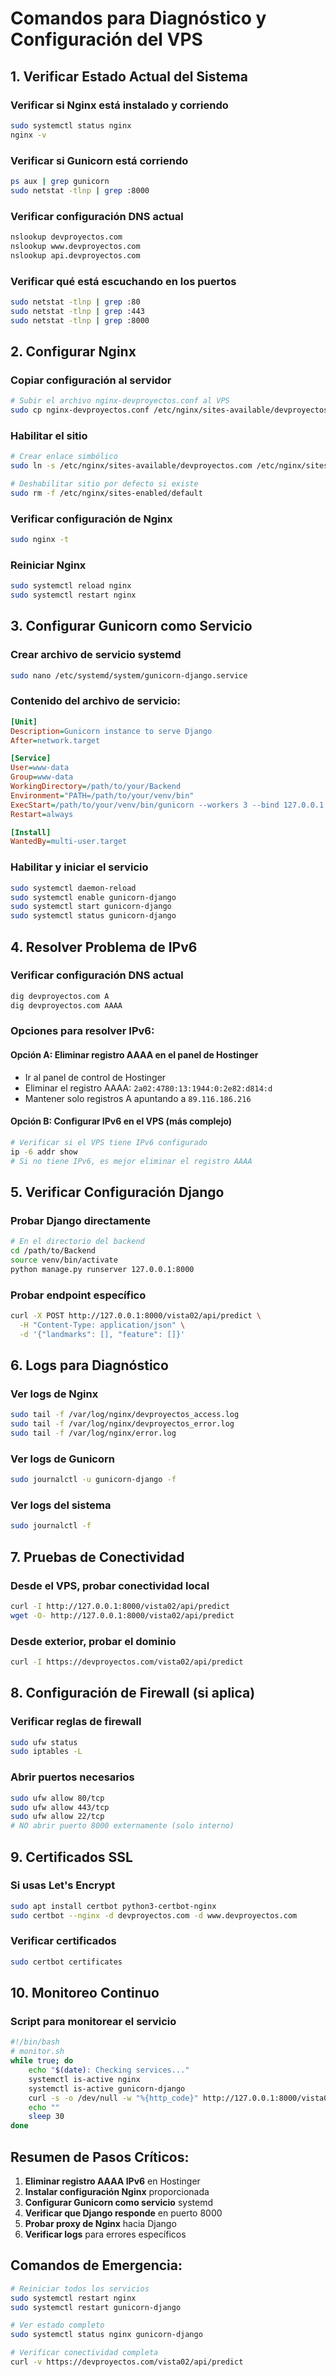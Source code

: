 # Comandos para Diagnóstico y Configuración del VPS

## 1. Verificar Estado Actual del Sistema

### Verificar si Nginx está instalado y corriendo
```bash
sudo systemctl status nginx
nginx -v
```

### Verificar si Gunicorn está corriendo
```bash
ps aux | grep gunicorn
sudo netstat -tlnp | grep :8000
```

### Verificar configuración DNS actual
```bash
nslookup devproyectos.com
nslookup www.devproyectos.com
nslookup api.devproyectos.com
```

### Verificar qué está escuchando en los puertos
```bash
sudo netstat -tlnp | grep :80
sudo netstat -tlnp | grep :443
sudo netstat -tlnp | grep :8000
```

## 2. Configurar Nginx

### Copiar configuración al servidor
```bash
# Subir el archivo nginx-devproyectos.conf al VPS
sudo cp nginx-devproyectos.conf /etc/nginx/sites-available/devproyectos.com
```

### Habilitar el sitio
```bash
# Crear enlace simbólico
sudo ln -s /etc/nginx/sites-available/devproyectos.com /etc/nginx/sites-enabled/

# Deshabilitar sitio por defecto si existe
sudo rm -f /etc/nginx/sites-enabled/default
```

### Verificar configuración de Nginx
```bash
sudo nginx -t
```

### Reiniciar Nginx
```bash
sudo systemctl reload nginx
sudo systemctl restart nginx
```

## 3. Configurar Gunicorn como Servicio

### Crear archivo de servicio systemd
```bash
sudo nano /etc/systemd/system/gunicorn-django.service
```

### Contenido del archivo de servicio:
```ini
[Unit]
Description=Gunicorn instance to serve Django
After=network.target

[Service]
User=www-data
Group=www-data
WorkingDirectory=/path/to/your/Backend
Environment="PATH=/path/to/your/venv/bin"
ExecStart=/path/to/your/venv/bin/gunicorn --workers 3 --bind 127.0.0.1:8000 core.wsgi:application
Restart=always

[Install]
WantedBy=multi-user.target
```

### Habilitar y iniciar el servicio
```bash
sudo systemctl daemon-reload
sudo systemctl enable gunicorn-django
sudo systemctl start gunicorn-django
sudo systemctl status gunicorn-django
```

## 4. Resolver Problema de IPv6

### Verificar configuración DNS actual
```bash
dig devproyectos.com A
dig devproyectos.com AAAA
```

### Opciones para resolver IPv6:

#### Opción A: Eliminar registro AAAA en el panel de Hostinger
- Ir al panel de control de Hostinger
- Eliminar el registro AAAA: `2a02:4780:13:1944:0:2e82:d814:d`
- Mantener solo registros A apuntando a `89.116.186.216`

#### Opción B: Configurar IPv6 en el VPS (más complejo)
```bash
# Verificar si el VPS tiene IPv6 configurado
ip -6 addr show
# Si no tiene IPv6, es mejor eliminar el registro AAAA
```

## 5. Verificar Configuración Django

### Probar Django directamente
```bash
# En el directorio del backend
cd /path/to/Backend
source venv/bin/activate
python manage.py runserver 127.0.0.1:8000
```

### Probar endpoint específico
```bash
curl -X POST http://127.0.0.1:8000/vista02/api/predict \
  -H "Content-Type: application/json" \
  -d '{"landmarks": [], "feature": []}'
```

## 6. Logs para Diagnóstico

### Ver logs de Nginx
```bash
sudo tail -f /var/log/nginx/devproyectos_access.log
sudo tail -f /var/log/nginx/devproyectos_error.log
sudo tail -f /var/log/nginx/error.log
```

### Ver logs de Gunicorn
```bash
sudo journalctl -u gunicorn-django -f
```

### Ver logs del sistema
```bash
sudo journalctl -f
```

## 7. Pruebas de Conectividad

### Desde el VPS, probar conectividad local
```bash
curl -I http://127.0.0.1:8000/vista02/api/predict
wget -O- http://127.0.0.1:8000/vista02/api/predict
```

### Desde exterior, probar el dominio
```bash
curl -I https://devproyectos.com/vista02/api/predict
```

## 8. Configuración de Firewall (si aplica)

### Verificar reglas de firewall
```bash
sudo ufw status
sudo iptables -L
```

### Abrir puertos necesarios
```bash
sudo ufw allow 80/tcp
sudo ufw allow 443/tcp
sudo ufw allow 22/tcp
# NO abrir puerto 8000 externamente (solo interno)
```

## 9. Certificados SSL

### Si usas Let's Encrypt
```bash
sudo apt install certbot python3-certbot-nginx
sudo certbot --nginx -d devproyectos.com -d www.devproyectos.com
```

### Verificar certificados
```bash
sudo certbot certificates
```

## 10. Monitoreo Continuo

### Script para monitorear el servicio
```bash
#!/bin/bash
# monitor.sh
while true; do
    echo "$(date): Checking services..."
    systemctl is-active nginx
    systemctl is-active gunicorn-django
    curl -s -o /dev/null -w "%{http_code}" http://127.0.0.1:8000/vista02/api/predict
    echo ""
    sleep 30
done
```

## Resumen de Pasos Críticos:

1. **Eliminar registro AAAA IPv6** en Hostinger
2. **Instalar configuración Nginx** proporcionada
3. **Configurar Gunicorn como servicio** systemd
4. **Verificar que Django responde** en puerto 8000
5. **Probar proxy de Nginx** hacia Django
6. **Verificar logs** para errores específicos

## Comandos de Emergencia:

```bash
# Reiniciar todos los servicios
sudo systemctl restart nginx
sudo systemctl restart gunicorn-django

# Ver estado completo
sudo systemctl status nginx gunicorn-django

# Verificar conectividad completa
curl -v https://devproyectos.com/vista02/api/predict
```
